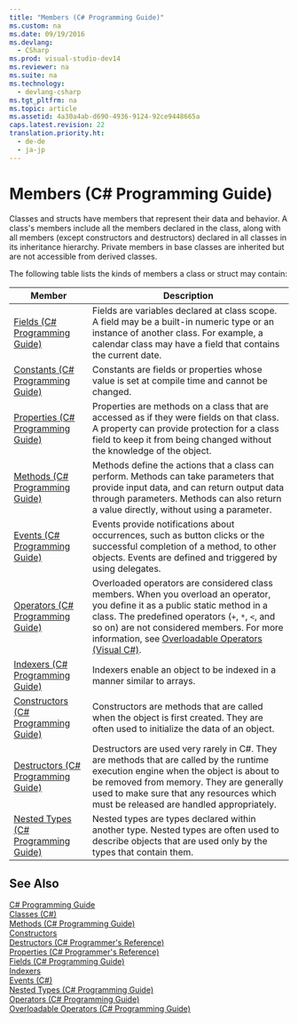```yaml
---
title: "Members (C# Programming Guide)"
ms.custom: na
ms.date: 09/19/2016
ms.devlang: 
  - CSharp
ms.prod: visual-studio-dev14
ms.reviewer: na
ms.suite: na
ms.technology: 
  - devlang-csharp
ms.tgt_pltfrm: na
ms.topic: article
ms.assetid: 4a30a4ab-d690-4936-9124-92ce9448665a
caps.latest.revision: 22
translation.priority.ht: 
  - de-de
  - ja-jp
---
```

# Members (C# Programming Guide)
Classes and structs have members that represent their data and behavior. A class's members include all the members declared in the class, along with all members (except constructors and destructors) declared in all classes in its inheritance hierarchy. Private members in base classes are inherited but are not accessible from derived classes.  
  
 The following table lists the kinds of members a class or struct may contain:  
  
|Member|Description|  
|------------|-----------------|  
|[Fields (C# Programming Guide)](../vs140/Fields--C#-Programming-Guide-.md)|Fields are variables declared at class scope. A field may be a built-in numeric type or an instance of another class. For example, a calendar class may have a field that contains the current date.|  
|[Constants (C# Programming Guide)](../Topic/Constants%20\(C%23%20Programming%20Guide\).md)|Constants are fields or properties whose value is set at compile time and cannot be changed.|  
|[Properties (C# Programming Guide)](../vs140/Properties--C#-Programming-Guide-.md)|Properties are methods on a class that are accessed as if they were fields on that class. A property can provide protection for a class field to keep it from being changed without the knowledge of the object.|  
|[Methods (C# Programming Guide)](../Topic/Methods%20\(C%23%20Programming%20Guide\).md)|Methods define the actions that a class can perform. Methods can take parameters that provide input data, and can return output data through parameters. Methods can also return a value directly, without using a parameter.|  
|[Events (C# Programming Guide)](../Topic/Events%20\(C%23%20Programming%20Guide\).md)|Events provide notifications about occurrences, such as button clicks or the successful completion of a method, to other objects. Events are defined and triggered by using delegates.|  
|[Operators (C# Programming Guide)](../Topic/Operators%20\(C%23%20Programming%20Guide\).md)|Overloaded operators are considered class members. When you overload an operator, you define it as a public static method in a class. The predefined operators (`+`, `*`, `<`, and so on) are not considered members. For more information, see [Overloadable Operators (Visual C#)](../Topic/Overloadable%20Operators%20\(C%23%20Programming%20Guide\).md).|  
|[Indexers (C# Programming Guide)](../vs140/Indexers--C#-Programming-Guide-.md)|Indexers enable an object to be indexed in a manner similar to arrays.|  
|[Constructors (C# Programming Guide)](../vs140/Constructors--C#-Programming-Guide-.md)|Constructors are methods that are called when the object is first created. They are often used to initialize the data of an object.|  
|[Destructors (C# Programming Guide)](../Topic/Destructors%20\(C%23%20Programming%20Guide\).md)|Destructors are used very rarely in C#. They are methods that are called by the runtime execution engine when the object is about to be removed from memory. They are generally used to make sure that any resources which must be released are handled appropriately.|  
|[Nested Types (C# Programming Guide)](../vs140/Nested-Types--C#-Programming-Guide-.md)|Nested types are types declared within another type. Nested types are often used to describe objects that are used only by the types that contain them.|  
  
## See Also  
 [C# Programming Guide](../vs140/C#-Programming-Guide.md)   
 [Classes (C#)](../vs140/Classes--C#-Programming-Guide-.md)   
 [Methods (C# Programming Guide)](../Topic/Methods%20\(C%23%20Programming%20Guide\).md)   
 [Constructors](../vs140/Constructors--C#-Programming-Guide-.md)   
 [Destructors (C# Programmer's Reference)](../Topic/Destructors%20\(C%23%20Programming%20Guide\).md)   
 [Properties (C# Programmer's Reference)](../vs140/Properties--C#-Programming-Guide-.md)   
 [Fields (C# Programming Guide)](../vs140/Fields--C#-Programming-Guide-.md)   
 [Indexers](../vs140/Indexers--C#-Programming-Guide-.md)   
 [Events (C#)](../Topic/Events%20\(C%23%20Programming%20Guide\).md)   
 [Nested Types (C# Programming Guide)](../vs140/Nested-Types--C#-Programming-Guide-.md)   
 [Operators (C# Programming Guide)](../Topic/Operators%20\(C%23%20Programming%20Guide\).md)   
 [Overloadable Operators (C# Programming Guide)](../Topic/Overloadable%20Operators%20\(C%23%20Programming%20Guide\).md)